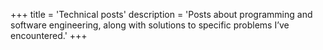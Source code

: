 +++
title = 'Technical posts'
description = 'Posts about programming and software engineering, along with solutions to specific problems I’ve encountered.'
+++
